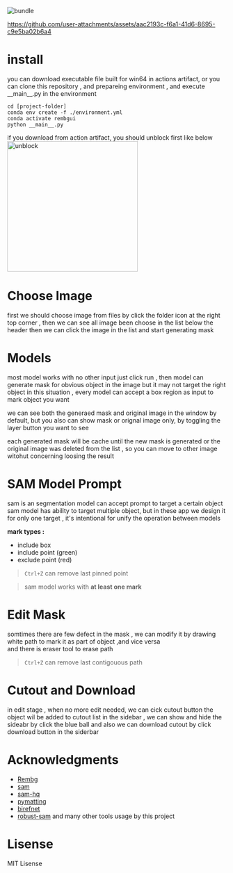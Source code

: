 ![bundle](https://github.com/rongjhan/rembg-ui/actions/workflows/bundle.yaml/badge.svg)




https://github.com/user-attachments/assets/aac2193c-f6a1-41d6-8695-c9e5ba02b6a4



# install
you can download executable file built for win64 in actions artifact, or you can clone this repository , and prepareing environment , and execute \_\_main\_\_.py in the environment

    cd [project-folder]
    conda env create -f ./environment.yml
    conda activate rembgui
    python __main__.py

if you download from action artifact, you should unblock first like below  
<img src="https://github.com/user-attachments/assets/2fe7665d-dab4-4bda-a6a7-d45004ed6004" alt="unblock" width="300"/>


# Choose Image
first we should choose image from files
by click the folder icon at the right top corner , then we can see all image been choose in the list below the header
then we can click the image in the list
and start generating mask

# Models
most model works with no other input
just click run , then model can generate
mask for obvious object in the image
but it may not target the right object
in this situation , every model can accept a box region as input to mark object you want 

we can see both the generaed mask and original image in the window by default,
but you also can show mask or orignal image only, by toggling the layer button you want to see

each generated mask will be cache until
the new mask is generated or the original image was deleted from the list , so you can move to other image witohut concerning loosing the result 

# SAM Model Prompt
sam is an segmentation model can accept prompt to target a certain object  
sam model has ability to target multiple
object, but in these app we design it for only one target , it's intentional for unify the operation between models  

**mark types :**  
* include box
* include point (green)
* exclude point (red)
  
>`Ctrl+Z`  can remove last pinned point

> sam model works with **at least one mark**

# Edit Mask
somtimes there are few defect in the mask
, we can modify it by drawing white path to mark it as part of object
,and vice versa  
and there is eraser tool to erase path

>`Ctrl+Z`  can remove last contigouous path

# Cutout and Download
in edit stage , when no more
edit needed, we can cick cutout button 
the object wil be added to cutout list in the sidebar , we can show and hide the sideabr by click the blue ball
and also we can download cutout by click
download button in the siderbar 


# Acknowledgments
* [Rembg](https://github.com/danielgatis/rembg/tree/main)
* [sam](https://github.com/facebookresearch/segment-anything) 
* [sam-hq](https://github.com/SysCV/sam-hq/tree/main?tab=Apache-2.0-1-ov-file#readme)
* [pymatting](https://github.com/pymatting/pymatting)
* [birefnet](https://github.com/ZhengPeng7/BiRefNet)
* [robust-sam](https://github.com/robustsam/RobustSAM)
  and many other tools usage by this project

# Lisense
MIT Lisense
